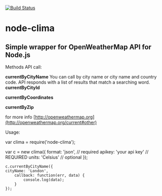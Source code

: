 [![Build Status](https://travis-ci.org/robfree/node-clima.svg?branch=master)](https://travis-ci.org/robfree/node-clima)
# node-clima
## Simple wrapper for OpenWeatherMap API for Node.js

Methods API call:

**currentByCityName**
You can call by city name or city name and country code. API responds with a list of results that match a searching word.
**currentByCityId**

**currentByCoordinates**

**currentByZip**

for more info [http://openweathermap.org](http://openweathermap.org/current#other)

Usage:

  var clima = require('node-clima');

  var c = new clima({
	   format: 'json',    // required
     apikey: 'your api key'   // REQUIRED
     units: 'Celsius'  // optional
	});

	c.currentByCityName({
    cityName: 'London',
		callback: function(err, data) {
		    console.log(data);
		}
	});
